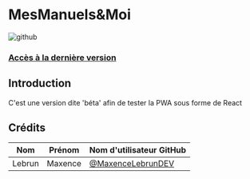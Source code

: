 # MesManuels&Moi
![github](https://user-images.githubusercontent.com/61412853/218373141-e07af1c2-d0eb-44d6-adf5-c59ca856de46.png)


### [Accès à la dernière version](https://pwa.mdev-network.fr)

## Introduction
C'est une version dite 'béta' afin de tester la PWA sous forme de React


## Crédits
| Nom     | Prénom      | Nom d'utilisateur GitHub     |
| ------------- | ------------- | -------- |
| Lebrun          | Maxence         | [@MaxenceLebrunDEV](https://github.com/MaxenceLebrunDEV)  |
